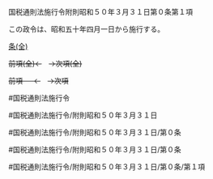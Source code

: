 国税通則法施行令附則昭和５０年３月３１日第０条第１項

この政令は、昭和五十年四月一日から施行する。

[条(全)](国税通則法施行＿令附則昭和５０年３月３１日第０条_.md)

~~前項(全)←~~　~~→次項(全)~~

~~前項 　 ←~~　~~→次項~~



#国税通則法施行令

#国税通則法施行令/附則昭和５０年３月３１日

#国税通則法施行令/附則昭和５０年３月３１日/第０条

#国税通則法施行令/附則昭和５０年３月３１日/第０条

#国税通則法施行令/附則昭和５０年３月３１日/第０条/第１項

